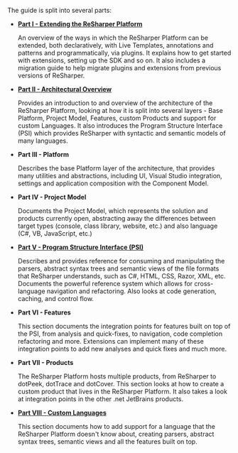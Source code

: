 [//]: # (title: About this guide)

The guide is split into several parts:

* [**Part I - Extending the ReSharper Platform**](GettingStarted.md)

    An overview of the ways in which the ReSharper Platform can be extended, both declaratively, with Live Templates, annotations and patterns and programmatically, via plugins. It explains how to get started with extensions, setting up the SDK and so on. It also includes a migration guide to help migrate plugins and extensions from previous versions of ReSharper.

* [**Part II - Architectural Overview**](Architecture_Overview.md)

    Provides an introduction to and overview of the architecture of the ReSharper Platform, looking at how it is split into several layers - Base Platform, Project Model, Features, custom Products and support for custom Languages. It also introduces the Program Structure Interface (PSI) which provides ReSharper with syntactic and semantic models of many languages.

* **Part III - Platform**

    Describes the base Platform layer of the architecture, that provides many utilities and abstractions, including UI, Visual Studio integration, settings and application composition with the Component Model.

* **Part IV - Project Model**

    Documents the Project Model, which represents the solution and products currently open, abstracting away the differences between target types (console, class library, website, etc.) and also language (C#, VB, JavaScript, etc.)

* [**Part V - Program Structure Interface (PSI)**](PSI.md)

    Describes and provides reference for consuming and manipulating the parsers, abstract syntax trees and semantic views of the file formats that ReSharper understands, such as C#, HTML, CSS, Razor, XML, etc. Documents the powerful reference system which allows for cross-language navigation and refactoring. Also looks at code generation, caching, and control flow.

* **Part VI - Features**

    This section documents the integration points for features built on top of the PSI, from analysis and quick-fixes, to navigation, code completion refactoring and more. Extensions can implement many of these integration points to add new analyses and quick fixes and much more.

* **Part VII - Products**

    The ReSharper Platform hosts multiple products, from ReSharper to dotPeek, dotTrace and dotCover. This section looks at how to create a custom product that lives in the ReSharper Platform. It also takes a look at integration points in the other .net JetBrains products.

* [**Part VIII - Custom Languages**](CustomLanguages_Overview.md)

    This section documents how to add support for a language that the ReSharper Platform doesn't know about, creating parsers, abstract syntax trees, semantic views and all the features built on top.